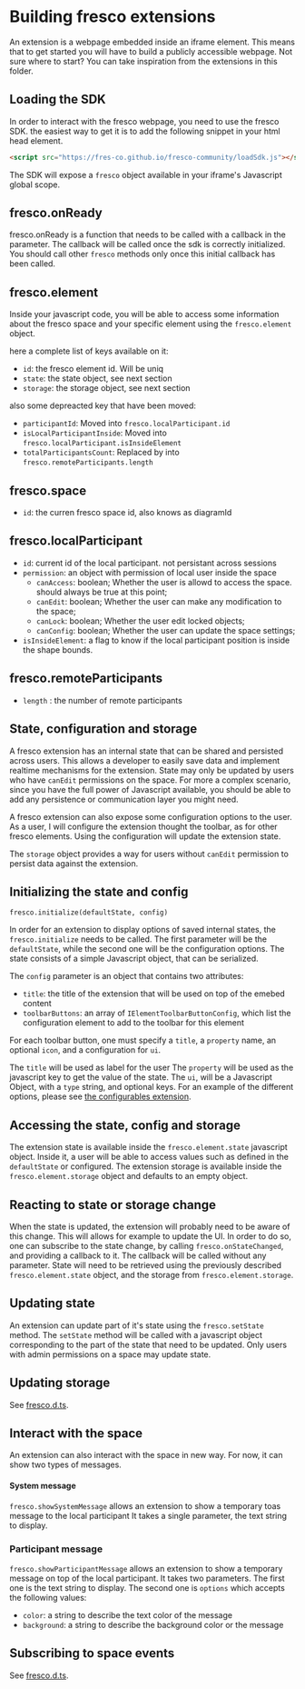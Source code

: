 # Building fresco extensions

An extension is a webpage embedded inside an iframe element.
This means that to get started you will have to build a publicly accessible webpage.
Not sure where to start? You can take inspiration from the extensions in this folder.

## Loading the SDK

In order to interact with the fresco webpage, you need to use the fresco SDK.
the easiest way to get it is to add the following snippet in your html head element.

```html
<script src="https://fres-co.github.io/fresco-community/loadSdk.js"></script>
```

The SDK will expose a `fresco` object available in your iframe's Javascript global scope.

## fresco.onReady

fresco.onReady is a function that needs to be called with a callback in the parameter.
The callback will be called once the sdk is correctly initialized.
You should call other `fresco` methods only once this initial callback has been called.

## fresco.element

Inside your javascript code, you will be able to access some information about the fresco space and your specific element using the `fresco.element` object.

here a complete list of keys available on it:

- `id`: the fresco element id. Will be uniq
- `state`: the state object, see next section
- `storage`: the storage object, see next section

also some depreacted key that have been moved:

- `participantId`: Moved into `fresco.localParticipant.id`
- `isLocalParticipantInside`: Moved into `fresco.localParticipant.isInsideElement`
- `totalParticipantsCount`: Replaced by into `fresco.remoteParticipants.length`

## fresco.space

- `id`: the curren fresco space id, also knows as diagramId

## fresco.localParticipant

- `id`: current id of the local participant. not persistant across sessions
- `permission`: an object with permission of local user inside the space
  - `canAccess`: boolean; Whether the user is allowd to access the space. should always be true at this point;
  - `canEdit`: boolean; Whether the user can make any modification to the space;
  - `canLock`: boolean; Whether the user edit locked objects;
  - `canConfig`: boolean; Whether the user can update the space settings;
- `isInsideElement`: a flag to know if the local participant position is inside the shape bounds.

## fresco.remoteParticipants

- `length` : the number of remote participants

## State, configuration and storage

A fresco extension has an internal state that can be shared and persisted across users.
This allows a developer to easily save data and implement realtime mechanisms for the extension.
State may only be updated by users who have `canEdit` permissions on the space.
For more a complex scenario, since you have the full power of Javascript available, you should be able to add any persistence or communication layer you might need.

A fresco extension can also expose some configuration options to the user.
As a user, I will configure the extension thought the toolbar, as for other fresco elements.
Using the configuration will update the extension state.

The `storage` object provides a way for users without `canEdit` permission to persist data against the extension.

## Initializing the state and config

```
fresco.initialize(defaultState, config)
```

In order for an extension to display options of saved internal states, the `fresco.initialize` needs to be called.
The first parameter will be the `defaultState`, while the second one will be the configuration options.
The state consists of a simple Javascript object, that can be serialized.

The `config` parameter is an object that contains two attributes:

- `title`: the title of the extension that will be used on top of the emebed content
- `toolbarButtons`: an array of `IElementToolbarButtonConfig`, which list the configuration element to add to the toolbar for this element

For each toolbar button, one must specify a `title`, a `property` name, an optional `icon`, and a configuration for `ui`.

The `title` will be used as label for the user
The `property` will be used as the javascript key to get the value of the state.
The `ui`, will be a Javascript Object, with a `type` string, and optional keys.
For an example of the different options, please see [the configurables extension](https://github.com/fres-co/fresco-community/blob/gh-pages/elements/configurables/index.js).

## Accessing the state, config and storage

The extension state is available inside the `fresco.element.state` javascript object.
Inside it, a user will be able to access values such as defined in the `defaultState` or configured.
The extension storage is available inside the `fresco.element.storage` object and defaults to an empty object.

## Reacting to state or storage change

When the state is updated, the extension will probably need to be aware of this change.
This will allows for example to update the UI.
In order to do so, one can subscribe to the state change, by calling `fresco.onStateChanged`, and providing a callback to it.
The callback will be called without any parameter.
State will need to be retrieved using the previously described `fresco.element.state` object, and the storage from `fresco.element.storage`.

## Updating state

An extension can update part of it's state using the `fresco.setState` method.
The `setState` method will be called with a javascript object corresponding to the part of the state that need to be updated.
Only users with admin permissions on a space may update state.

## Updating storage

See [fresco.d.ts](reigns/src/fresco.d.ts).

## Interact with the space

An extension can also interact with the space in new way.
For now, it can show two types of messages.

#### System message

`fresco.showSystemMessage` allows an extension to show a temporary toas message to the local participant It takes a single parameter, the text string to display.

### Participant message

`fresco.showParticipantMessage` allows an extension to show a temporary message on top of the local participant.
It takes two parameters.
The first one is the text string to display.
The second one is `options` which accepts the following values:

- `color`: a string to describe the text color of the message
- `background`: a string to describe the background color or the message

## Subscribing to space events

See [fresco.d.ts](reigns/src/fresco.d.ts).
